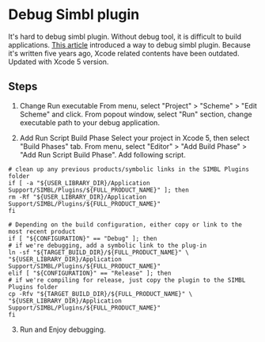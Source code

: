 Debug Simbl plugin
=========

It's hard to debug simbl plugin. Without debug tool, it is difficult to build applications. 
[This article](http://d.hatena.ne.jp/griffin-stewie/20090802/p1) introduced a way to debug simbl plugin.
Because it's written five years ago, Xcode related contents have been outdated. 
Updated with Xcode 5 version.


Steps
-------
1. Change Run executable
From menu, select "Project" > "Scheme" > "Edit Scheme" and click.
From popout window, select "Run" section, change executable path to your debug application.


2. Add Run Script Build Phase
Select your project in Xcode 5, then select "Build Phases" tab.
From menu, select "Editor" > "Add Build Phase" > "Add Run Script Build Phase".
Add following script.

```
# clean up any previous products/symbolic links in the SIMBL Plugins folder
if [ -a "${USER_LIBRARY_DIR}/Application Support/SIMBL/Plugins/${FULL_PRODUCT_NAME}" ]; then
rm -Rf "${USER_LIBRARY_DIR}/Application Support/SIMBL/Plugins/${FULL_PRODUCT_NAME}"
fi

# Depending on the build configuration, either copy or link to the most recent product
if [ "${CONFIGURATION}" == "Debug" ]; then
# if we're debugging, add a symbolic link to the plug-in
ln -sf "${TARGET_BUILD_DIR}/${FULL_PRODUCT_NAME}" \
"${USER_LIBRARY_DIR}/Application Support/SIMBL/Plugins/${FULL_PRODUCT_NAME}"
elif [ "${CONFIGURATION}" == "Release" ]; then
# if we're compiling for release, just copy the plugin to the SIMBL Plugins folder
cp -Rfv "${TARGET_BUILD_DIR}/${FULL_PRODUCT_NAME}" \
"${USER_LIBRARY_DIR}/Application Support/SIMBL/Plugins/${FULL_PRODUCT_NAME}"
fi
```

3. Run and Enjoy debugging. 

